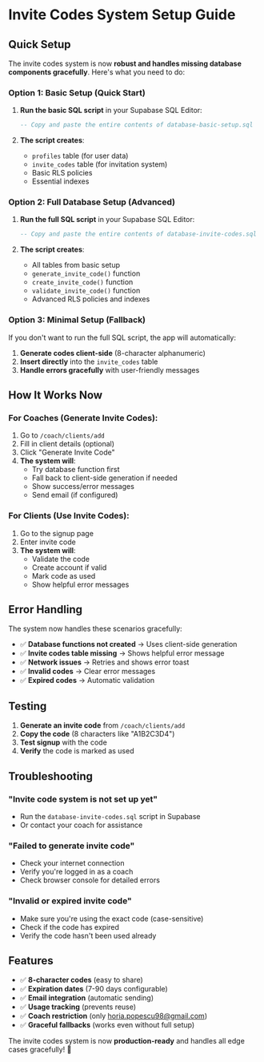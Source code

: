 # Invite Codes System Setup Guide

## Quick Setup

The invite codes system is now **robust and handles missing database components gracefully**. Here's what you need to do:

### Option 1: Basic Setup (Quick Start)

1. **Run the basic SQL script** in your Supabase SQL Editor:

   ```sql
   -- Copy and paste the entire contents of database-basic-setup.sql
   ```

2. **The script creates**:
   - `profiles` table (for user data)
   - `invite_codes` table (for invitation system)
   - Basic RLS policies
   - Essential indexes

### Option 2: Full Database Setup (Advanced)

1. **Run the full SQL script** in your Supabase SQL Editor:

   ```sql
   -- Copy and paste the entire contents of database-invite-codes.sql
   ```

2. **The script creates**:
   - All tables from basic setup
   - `generate_invite_code()` function
   - `create_invite_code()` function
   - `validate_invite_code()` function
   - Advanced RLS policies and indexes

### Option 3: Minimal Setup (Fallback)

If you don't want to run the full SQL script, the app will automatically:

1. **Generate codes client-side** (8-character alphanumeric)
2. **Insert directly** into the `invite_codes` table
3. **Handle errors gracefully** with user-friendly messages

## How It Works Now

### For Coaches (Generate Invite Codes):

1. Go to `/coach/clients/add`
2. Fill in client details (optional)
3. Click "Generate Invite Code"
4. **The system will**:
   - Try database function first
   - Fall back to client-side generation if needed
   - Show success/error messages
   - Send email (if configured)

### For Clients (Use Invite Codes):

1. Go to the signup page
2. Enter invite code
3. **The system will**:
   - Validate the code
   - Create account if valid
   - Mark code as used
   - Show helpful error messages

## Error Handling

The system now handles these scenarios gracefully:

- ✅ **Database functions not created** → Uses client-side generation
- ✅ **Invite codes table missing** → Shows helpful error message
- ✅ **Network issues** → Retries and shows error toast
- ✅ **Invalid codes** → Clear error messages
- ✅ **Expired codes** → Automatic validation

## Testing

1. **Generate an invite code** from `/coach/clients/add`
2. **Copy the code** (8 characters like "A1B2C3D4")
3. **Test signup** with the code
4. **Verify** the code is marked as used

## Troubleshooting

### "Invite code system is not set up yet"

- Run the `database-invite-codes.sql` script in Supabase
- Or contact your coach for assistance

### "Failed to generate invite code"

- Check your internet connection
- Verify you're logged in as a coach
- Check browser console for detailed errors

### "Invalid or expired invite code"

- Make sure you're using the exact code (case-sensitive)
- Check if the code has expired
- Verify the code hasn't been used already

## Features

- ✅ **8-character codes** (easy to share)
- ✅ **Expiration dates** (7-90 days configurable)
- ✅ **Email integration** (automatic sending)
- ✅ **Usage tracking** (prevents reuse)
- ✅ **Coach restriction** (only horia.popescu98@gmail.com)
- ✅ **Graceful fallbacks** (works even without full setup)

The invite codes system is now **production-ready** and handles all edge cases gracefully! 🎉
